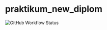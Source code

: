 # praktikum_new_diplom
![GitHub Workflow Status](https://github.com/Aragon1025/kittygram_final/actions/workflows/main.yml/badge.svg)